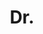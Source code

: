 ---
name: Andreas Maurischat
title: Dr.
email: andreas.maurischat@math.uni-heidelberg.de
website: 
github: 
linkedin: 
twitter: 
googlescholar: 
researchgate: 
orcid: 
image: prof.svg
description: >
  Research interests in algorithmic algebra, computational algebra, and function theory.
--- 